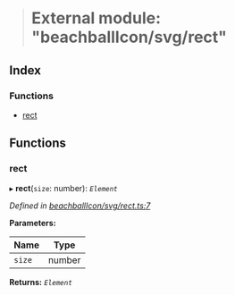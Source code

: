 > # External module: "beachballIcon/svg/rect"

## Index

### Functions

* [rect](_beachballicon_svg_rect_.md#rect)

## Functions

###  rect

▸ **rect**(`size`: number): *`Element`*

*Defined in [beachballIcon/svg/rect.ts:7](https://github.com/polkadot-js/ui/blob/dbc9dd7/packages/ui-shared/src/beachballIcon/svg/rect.ts#L7)*

**Parameters:**

Name | Type |
------ | ------ |
`size` | number |

**Returns:** *`Element`*